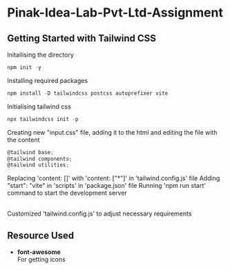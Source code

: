 # Pinak-Idea-Lab-Pvt-Ltd-Assignment

## Getting Started with Tailwind CSS

Initailising the directory
``` js
npm init -y
```
Installing required packages
``` js
npm install -D tailwindcss postcss autoprefixer vite
```
Initialising tailwind css
``` js
npx tailwindcss init -p
```
Creating new "input.css" file, adding it to the html and editing the file with the content
``` js
@tailwind base;
@tailwind components;
@tailwind utilities;
```
Replacing 'content: []' with 'content: ["*"]' in 'tailwind.config.js' file
Adding "start": "vite" in 'scripts' in 'package.json' file
Running 'npm run start' command to start the development server

<br> Customized 'tailwind.config.js' to adjust necessary requirements

## Resource Used

- <b>font-awesome</b>
<br> For getting icons